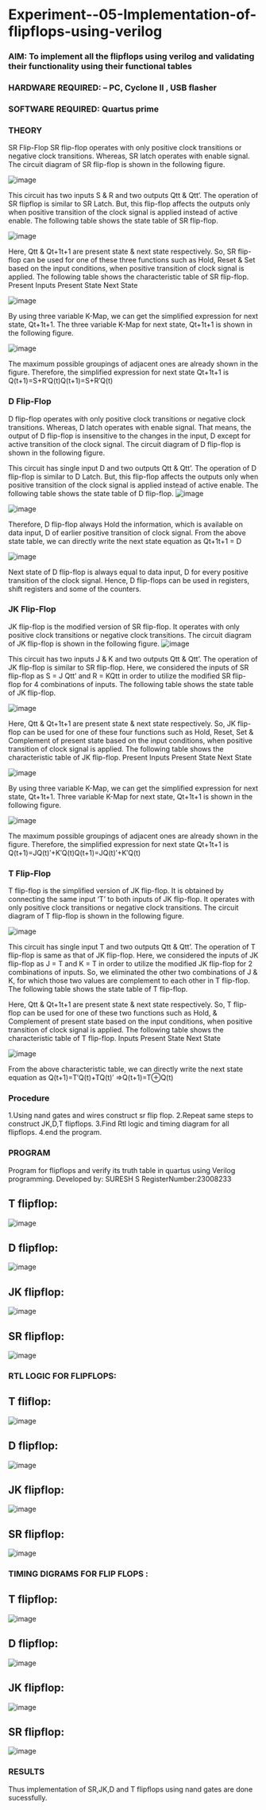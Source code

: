 # Experiment--05-Implementation-of-flipflops-using-verilog
### AIM: To implement all the flipflops using verilog and validating their functionality using their functional tables
### HARDWARE REQUIRED:  – PC, Cyclone II , USB flasher
### SOFTWARE REQUIRED:   Quartus prime
### THEORY 
SR Flip-Flop
SR flip-flop operates with only positive clock transitions or negative clock transitions. Whereas, SR latch operates with enable signal. The circuit diagram of SR flip-flop is shown in the following figure.

![image](https://user-images.githubusercontent.com/36288975/167910294-bb550548-b1dc-4cba-9044-31d9037d476b.png)

 
This circuit has two inputs S & R and two outputs Qtt & Qtt’. The operation of SR flipflop is similar to SR Latch. But, this flip-flop affects the outputs only when positive transition of the clock signal is applied instead of active enable.
The following table shows the state table of SR flip-flop.


![image](https://user-images.githubusercontent.com/36288975/167910648-ced88e69-869c-42e2-9718-a285a3902446.png)


Here, Qtt & Qt+1t+1 are present state & next state respectively. So, SR flip-flop can be used for one of these three functions such as Hold, Reset & Set based on the input conditions, when positive transition of clock signal is applied. The following table shows the characteristic table of SR flip-flop.
Present Inputs	Present State	Next State


![image](https://user-images.githubusercontent.com/36288975/167908180-5fc9d589-1cb5-41f5-b2c8-927e04f5f387.png)

By using three variable K-Map, we can get the simplified expression for next state, Qt+1t+1. The three variable K-Map for next state, Qt+1t+1 is shown in the following figure.

![image](https://user-images.githubusercontent.com/36288975/167908214-25b30a54-db20-4bcb-9385-5f93a1982a09.png)

 
The maximum possible groupings of adjacent ones are already shown in the figure. Therefore, the simplified expression for next state Qt+1t+1 is
Q(t+1)=S+R′Q(t)Q(t+1)=S+R′Q(t)


### D Flip-Flop
D flip-flop operates with only positive clock transitions or negative clock transitions. Whereas, D latch operates with enable signal. That means, the output of D flip-flop is insensitive to the changes in the input, D except for active transition of the clock signal. The circuit diagram of D flip-flop is shown in the following figure.
 
This circuit has single input D and two outputs Qtt & Qtt’. The operation of D flip-flop is similar to D Latch. But, this flip-flop affects the outputs only when positive transition of the clock signal is applied instead of active enable.
The following table shows the state table of D flip-flop.
![image](https://user-images.githubusercontent.com/36288975/167908342-e03f0cbb-5958-43bb-b74a-5e3ec2341675.png)

![image](https://user-images.githubusercontent.com/36288975/167910325-aeef0739-0a54-40e2-bebd-6f5fa0cad10e.png)



Therefore, D flip-flop always Hold the information, which is available on data input, D of earlier positive transition of clock signal. From the above state table, we can directly write the next state equation as
Qt+1t+1 = D



![image](https://user-images.githubusercontent.com/36288975/167908850-d39d07ba-7f9d-490a-b9f2-274e189fd047.png)

Next state of D flip-flop is always equal to data input, D for every positive transition of the clock signal. Hence, D flip-flops can be used in registers, shift registers and some of the counters.


### JK Flip-Flop
JK flip-flop is the modified version of SR flip-flop. It operates with only positive clock transitions or negative clock transitions. The circuit diagram of JK flip-flop is shown in the following figure.
![image](https://user-images.githubusercontent.com/36288975/167910378-d2d984a7-2815-4d17-8c41-ee4bdf59ec24.png) 

 
This circuit has two inputs J & K and two outputs Qtt & Qtt’. The operation of JK flip-flop is similar to SR flip-flop. Here, we considered the inputs of SR flip-flop as S = J Qtt’ and R = KQtt in order to utilize the modified SR flip-flop for 4 combinations of inputs.
The following table shows the state table of JK flip-flop.


![image](https://user-images.githubusercontent.com/36288975/167908575-59c35afb-50d3-46a2-888c-47478a3179d5.png)

Here, Qtt & Qt+1t+1 are present state & next state respectively. So, JK flip-flop can be used for one of these four functions such as Hold, Reset, Set & Complement of present state based on the input conditions, when positive transition of clock signal is applied. The following table shows the characteristic table of JK flip-flop.
Present Inputs	Present State	Next State

![image](https://user-images.githubusercontent.com/36288975/167908664-c854ffe9-0bd3-44c2-bfa6-e53928181c69.png)


By using three variable K-Map, we can get the simplified expression for next state, Qt+1t+1. Three variable K-Map for next state, Qt+1t+1 is shown in the following figure.
 
 
 ![image](https://user-images.githubusercontent.com/36288975/167908688-fa93c3e9-8323-4864-947d-c11d163d5a90.png)

The maximum possible groupings of adjacent ones are already shown in the figure. Therefore, the simplified expression for next state Qt+1t+1 is
Q(t+1)=JQ(t)′+K′Q(t)Q(t+1)=JQ(t)′+K′Q(t)



### T Flip-Flop
T flip-flop is the simplified version of JK flip-flop. It is obtained by connecting the same input ‘T’ to both inputs of JK flip-flop. It operates with only positive clock transitions or negative clock transitions. The circuit diagram of T flip-flop is shown in the following figure.

![image](https://user-images.githubusercontent.com/36288975/167911534-5f3c445d-bc68-46e2-9a9c-7efce5febc60.png)



This circuit has single input T and two outputs Qtt & Qtt’. The operation of T flip-flop is same as that of JK flip-flop. Here, we considered the inputs of JK flip-flop as J = T and K = T in order to utilize the modified JK flip-flop for 2 combinations of inputs. So, we eliminated the other two combinations of J & K, for which those two values are complement to each other in T flip-flop.
The following table shows the state table of T flip-flop.



Here, Qtt & Qt+1t+1 are present state & next state respectively. So, T flip-flop can be used for one of these two functions such as Hold, & Complement of present state based on the input conditions, when positive transition of clock signal is applied. The following table shows the characteristic table of T flip-flop.
Inputs	Present State	Next State


![image](https://user-images.githubusercontent.com/36288975/167909015-53aa9450-3f28-4202-887a-79d88228f8a0.png)

From the above characteristic table, we can directly write the next state equation as
Q(t+1)=T′Q(t)+TQ(t)′
⇒Q(t+1)=T⊕Q(t)

### Procedure
1.Using nand gates and wires construct sr flip flop.
2.Repeat same steps to construct JK,D,T flipflops.
3.Find Rtl logic and timing diagram for all flipflops.
4.end the program.
### PROGRAM 
Program for flipflops  and verify its truth table in quartus using Verilog programming.
Developed by: SURESH S
RegisterNumber:23008233
## T flipflop:
![image](https://github.com/Suresh-2006/Experiment--05-Implementation-of-flipflops-using-verilog/assets/149347611/ff5fb5dd-16b9-48a7-8afd-8128c3218ba0)

## D flipflop:
![image](https://github.com/Suresh-2006/Experiment--05-Implementation-of-flipflops-using-verilog/assets/149347611/c13c3811-9c4b-48cb-bd4f-84c73c466ef8)

## JK flipflop:
![image](https://github.com/Suresh-2006/Experiment--05-Implementation-of-flipflops-using-verilog/assets/149347611/eb482033-70d0-46d0-9817-62880371306f)

## SR flipflop:
![image](https://github.com/Suresh-2006/Experiment--05-Implementation-of-flipflops-using-verilog/assets/149347611/8d278b31-f4ba-4f93-9872-e9a334e73c09)

### RTL LOGIC FOR FLIPFLOPS:
## T fliflop:
![image](https://github.com/Suresh-2006/Experiment--05-Implementation-of-flipflops-using-verilog/assets/149347611/688e65c4-ddd4-462a-a342-521f7d97473f)

## D flipflop:
![image](https://github.com/Suresh-2006/Experiment--05-Implementation-of-flipflops-using-verilog/assets/149347611/53e2efc0-9d81-46cb-8473-986a7a2d7b38)

## JK flipflop:
![image](https://github.com/Suresh-2006/Experiment--05-Implementation-of-flipflops-using-verilog/assets/149347611/4e216e21-c539-4ec7-a0b8-194f79a0a057)

## SR flipflop:
![image](https://github.com/Suresh-2006/Experiment--05-Implementation-of-flipflops-using-verilog/assets/149347611/597bfc4c-5175-44b7-aee0-e5b3240870e6)

### TIMING DIGRAMS FOR FLIP FLOPS :
## T flipflop:
![image](https://github.com/Suresh-2006/Experiment--05-Implementation-of-flipflops-using-verilog/assets/149347611/7ba6a909-3e65-44b1-90ec-723842e31d1c)

## D flipflop:
![image](https://github.com/Suresh-2006/Experiment--05-Implementation-of-flipflops-using-verilog/assets/149347611/8c4b3e44-599a-40a5-b7df-a64da10892bf)

## JK flipflop:
![image](https://github.com/Suresh-2006/Experiment--05-Implementation-of-flipflops-using-verilog/assets/149347611/b65fa7fc-5692-4e18-a1c2-464442402fdf)

## SR flipflop:
![image](https://github.com/Suresh-2006/Experiment--05-Implementation-of-flipflops-using-verilog/assets/149347611/f5d616cd-7ec9-4fbe-b399-97cf8a0db8b4)

### RESULTS 
Thus implementation of SR,JK,D and T flipflops using nand gates are done sucessfully.
